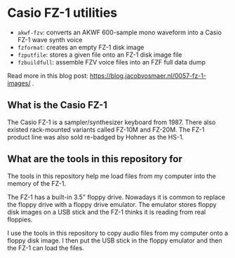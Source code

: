 # Casio FZ-1 utilities

- `akwf-fzv`: converts an AKWF 600-sample mono waveform into a Casio FZ-1 wave synth voice
- `fzformat`: creates an empty FZ-1 disk image
- `fzputfile`: stores a given file onto an FZ-1 disk image file
- `fzbuildfull`: assemble FZV voice files into an FZF full data dump

Read more in this blog post: https://blog.jacobvosmaer.nl/0057-fz-1-images/ .

## What is the Casio FZ-1

The Casio FZ-1 is a sampler/synthesizer keyboard from 1987. There also existed rack-mounted variants called FZ-10M and FZ-20M. The FZ-1 product line was also sold re-badged by Hohner as the HS-1.

## What are the tools in this repository for

The tools in this repository help me load files from my computer into the memory of the FZ-1.

The FZ-1 has a built-in 3.5" floppy drive. Nowadays it is common to replace the floppy drive with a floppy drive emulator. The emulator stores floppy disk images on a USB stick and the FZ-1 thinks it is reading from real floppies.

I use the tools in this repository to copy audio files from my computer onto a floppy disk image. I then put the USB stick in the floppy emulator and then the FZ-1 can load the files.
